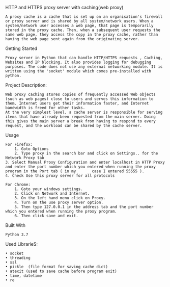 HTTP and HTTPS proxy server with caching(web proxy)


	A proxy cache is a cache that is set up on an organisation's firewall or proxy server and is shared by all system/network users. When a system/network user accesses a web page, that page is temporarily stored in the proxy cache. Then, when a subsequent user requests the same web page, they access the copy in the proxy cache, rather than having the web page sent again from the originating server.

Getting Started

	Proxy server in Python that can handle HTTP/HTTPS requests , Caching, Websites and IP blocking. It also provides logging for debugging purposes. The code does not use any external networking module. It is written using the 'socket' module which comes pre-installed with python.
	
Project Description: 

	Web proxy caching stores copies of frequently accessed Web objects (such as web pages) close to users and serves this information to them. Internet users get their information faster, and Internet bandwidth is freed for other tasks.
	At the very simplest level, a cache server is responsible for serving items that have already been requested from the main server. Doing this gives the main server a break from having to respond to every request, and the workload can be shared by the cache server.


Usage


	For Firefox:
    	1. Goto Options
    	2. Type proxy in the search bar and click on Settings.. for the Network Proxy tab
   	3. Select Manual Proxy Configuration and enter localhost in HTTP Proxy and enter the port number which you entered when running the proxy program in the Port tab ( in my 		case I entered 55555 ).
   	4. Check Use this proxy server for all protocols
	
	For Chrome:
    	1. Goto your windows settings.
    	2. Click on Network and Internet.
    	3. On the left hand menu click on Proxy.
    	4. Turn on the use proxy server option.
    	5. Then type 127.0.0.1 in the address tab and the port number which you entered when running the proxy program.
    	6. Then click save and exit.


Built With

	Python 3.7


Used LibrarieS:

    • socket
    • threading
    • ssl
    • pickle  (file format for saving cache dict)
    • atexit (used to save cache before program exit)
    • time, datetime
    • re

